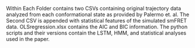 Within Each Folder contains two CSVs containing original trajectory data analyzed from each conformational state as provided by Palermo et. al.
The Second CSV is appended with statistical features of the simulated smFRET data.
OLSregression.xlsx contains the AIC and BIC information.
The python scripts and their versions contain the LSTM, HMM, and statistical analyses used in the paper.
